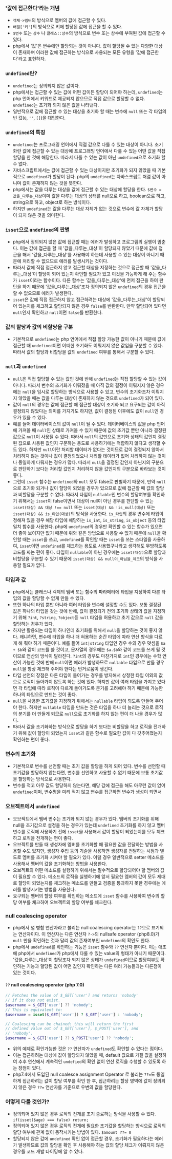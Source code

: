 ### '값에 접근한다'라는 개념
- `객체->멤버`의 방식으로 멤버의 값에 접근할 수 있다.
- `배열['키']`의 방식으로 키에 할당된 값에 접근을 할 수 있다.
- `$변수` 또는 `상수` 나 `클래스::상수`의 방식으로 변수 또는 상수에 부여된 값에 접근할 수 있다.
- php에서 '값'은 변수에만 할당되는 것이 아니다. 값이 할당될 수 있는 다양한 대상이 존재하며 이러한 값에 접근하는 방식으로 사용되는 모든 유형을 '값에 접근한다'라고 표현하자.

### `undefined`란?
- `undefined`는 정의되지 않은 값이다.
- php에서는 접근할 수 있는 값에 어떤 값이든 할당이 되어야 하는데, `undefined`는 php 언어에서 키워드로 제공되지 않으므로 직접 값으로 할당할 수 없다. `undefined`는 초기화 되지 않은 값을 나타낸다.
- 일반적으로 값에 접근할 수 있는 대상을 초기화 할 때는 변수에 `null` 또는 각 타입의 빈 값(`0`, `''`, `[]`)을 대입한다.

### `undefined`의 특징
- `undefined`는 프로그래밍 언어에서 직접 값으로 다룰 수 있는 대상이 아니다. 초기화란 값에 접근할 수 있는 대상에 프로그래밍 언어에서 다룰 수 있는 어떤 값을 직접 할당을 한 것에 해당한다. 따라서 다룰 수 있는 값이 아닌 `undefined`으로 초기화 할 수 없다.
- 자바스크립트에서는 값에 접근할 수 있는 대상이지만 초기화가 되지 않았을 때 기본적으로 `undefined`가 할당이 된다. php의 `undefined`는 자바스크립트 처럼 값이 아니며 값이 존재하지 않는 것을 뜻한다.
- php에서는 값을 다루는 대상을 값에 접근할 수 있는 대상에 할당을 한다. `$변수 = 값을_다루는_대상`이며 값을 다루는 대상의 상태를 null으로 하고, boolean으로 하고, string으로 하고, object로 하는 방식이다.
- 하지만 `undefined`는 값을 다루는 대상 자체가 없는 것으로 변수에 값 자체가 할당이 되지 않은 것을 의미한다.

### `isset`으로 `undefined`의 판별
- php에서 정의되지 않은 값에 접근할 때는 에러가 발생하고 프로그램의 실행이 멈춘다. 이는 값에 접근을 할 때 '값을_다루는_대상'이 할당되지 않았기 때문에 값에 접근을 해서 '값을_다루는_대상'를 사용해야 하는데 사용할 수 있는 대상이 아니기 때문에 처리할 수 없으므로 에러를 발생시키는 것이다.
- 따라서 값에 직접 접근하지 않고 접근할 대상을 지정하는 것으로 접근할 때 '값을_다루는_대상'이 할당이 되어 있는지 확인할 필요가 있고 이것을 가능하게 해 주는 함수가 `isset`이라는 함수이다. 다른 함수는 '값을_다루는_대상'에 먼저 접근을 하여 판단을 하기 때문에 '값을_다루는_대상'조차 정의되지 않은 `undefined`의 경우 접근을 할 수 없으므로 에러가 발생한다.
- `isset`은 값에 직접 접근하지 않고 접근하려는 대상에 '값을_다루는_대상'이 할당되어 있는지를 체크하고 할당되지 않은 경우 `false`를 반환한다. 만약 할당되어 있다면 `null`인지 확인하고 `null`이면 `false`를 반환한다.

### 값의 할당과 값의 비할당을 구분
- 기본적으로 `undefined`는 php 언어에서 직접 할당 가능한 값이 아니기 때문에 값에 접근할 때 `undefined`이면 어떠한 초기화도 이뤄지지 않은 값임을 구분할 수 있다. 따라서 값의 할당과 비할당을 값의 `undefined` 여부를 통해서 구분할 수 있다.

### `null`과 `undefined`
- `null`은 직접 할당할 수 있는 값인 것에 반해 `undefined`는 직접 할당할 수 있는 값이 아니다. 따라서 변수의 초기화가 이뤄졌을 때 아직 값의 결정이 이뤄지지 않은 경우에는 `null`을 임시로 할당하는 방식으로 사용할 수 있고, 변수의 초기화조차 이뤄지지 않았을 때는 값을 다루는 대상이 존재하지 않는 것으로 `undefined`가 되어 있다.
- 값이 `null`의 경우는 값에 접근할 때 접근할 대상이 초기화 되고 요구되는 값이 아직 결정되지 않았다는 의미를 가지기도 하지만, 값이 결정된 이후에도 값이 `null`인 경우가 있을 수 있다.
- 예를 들어 데이터베이스의 값이 `null`이 될 수 있다. 데이터베이스의 값을 php 언어에 가져올 때 `null`인 상태로 가져올 수 있기 때문에 값의 초기값 뿐만 아니라 결정된 값으로 `null`이 사용될 수 있다. 따라서 `null`의 값만으로 초기화 상태의 값인지 결정된 값으로 사용된 값인지 구분하는 용도로 사용하기에는 적합하지 않다고 생각할 수도 있다. 하지만 `null`이란 처리할 데이터가 없다는 것이므로 값이 결정되지 않아서 처리하지 않는 것이나 값이 결정되었으나 처리할 데이터가 없어 처리하지 않는 것이나 동일하게 다뤄지는 경우가 많다. 따라서 `null`을 결정된 값인지 아닌지의 구분으로 판단하기 보다는 처리할 값인지 처리하지 않을 값인지의 구분으로 바라보는 것이 좋다.
- 그런데 `isset` 함수는 `undefined`와 `null` 모두 false로 판별하기 때문에, 만약 `null`으로 초기화 되거나 값이 할당이 되었을 경우가 있으므로 값에 접근할 때 값의 할당과 비할당을 구분할 수 없다. 따라서 타입이 `nullable`인 변수의 할당여부를 확인하기 위해서는 `isset`이 false이면서 대상이 null이 아닌 경우를 판단할 수 있는 `isset(대상) && 대상 !== null` 또는 `isset(대상) && !is_null(대상)` 또는 `isset(대상) && is_타입(대상)`의 방식을 사용한다. `is_타입`의 경우 변수에 타입이 정해져 있을 경우 해당 타입에 해당하는 `is_int`, `is_string`, `is_object` 등의 타입 일치 함수를 사용한다. php에 `undefined`의 경우만 확인할 수 있는 함수가 있으면 더 좋아 보이지만 없기 때문에 위와 같은 방법으로 사용할 수 없기 때문에 `null`을 확인할 때는 `isset`을 쓰고, `undefined`를 확인할 때는 `isset`을 쓰는 스타일을 사용하여, `isset`이면 `undefined`를 체크하는 용도로 사용했구나라고 생각해도 무방하도록 코드를 짜는 편이 좋다. 타입이 `nullable`이 아닌 경우에는 `isset(대상)`으로 할당과 비할당을 구분할 수 있기 때문에 `isset(대상) && null이_아님을_체크`의 방식을 사용할 필요가 없다.

### 타입과 값
- php에서는 클래스나 객체의 멤버 또는 함수의 파라메터에 타입을 지정하여 다른 타입의 값을 할당할 수 없게 만들 수 있다.
- 또한 하나의 타입 뿐만 아니라 여러 타입을 변수에 설정할 수도 있다. 보통 결정된 값은 하나의 타입을 갖는 것에 반해, 값이 결정되기 전의 초기화 상태의 값을 지정하기 위해 `?int`, `?string`, `?object`등 `null` 타입을 허용하고 초기 값으로 `null` 값을 할당하는 경우가 있다.
- 하지만 활용되는 타입이 하나인데 초기화를 위해서 `null`을 할당하는 것이 좋지 않다. 왜냐하면, 변수에 타입을 하나 더 혀용하는 순간 타입에 따라 연산 방식을 다르게 해 줘야 하기 때문이다. 예를 들어 `int|string` 타입인 경우 수의 경우 덧셈을 `$a + $b`와 같이 코드를 쓸 것이고, 문자열의 경우에는 `$a.$b`와 같이 코드를 쓰게 될 것이므로 연산의 방식이 달라진다. `?int`의 경우도 마찬가지로 `int`인 경우에는 수학 연산이 가능한 것에 반해 `null`이면 에러가 발생하므로 `nullable` 타입으로 만들 경우 `null`을 항상 체크해 주어야 한다는 번거로움이 생긴다.
- 타입 선언의 장점은 다른 타입이 들어가는 경우를 방지해서 상정한 타입 이외의 값으로 로직이 돌아가지 않도록 하는 것에 있다. 하지만 값이 여러 타입을 가지고 있다면 각 타입에 따라 로직이 다르게 돌아가도록 분기를 고려해야 하기 때문에 가능한 하나의 타입으로 만드는 것이 좋다.
- `null`을 사용한 초기값을 지정하기 위해서는 `nullable` 타입이 되도록 만들어 주어야 한다. 하지만 `nullable` 타입을 만드는 것은 타입을 하나 더 늘리는 것으로 로직의 분기를 더 만들게 되므로 `null`으로 초기화를 하지 않는 편이 더 나을 경우가 많다.
- 따라서 값을 초기화하는 방식으로 할당을 하기 보다는 비할당을 하고 로직을 전개하기 위해 값이 할당이 되었는지 `isset`과 같은 함수로 필요한 값이 다 갖추어졌는지 확인하는 편이 좋다.

### 변수의 초기화
- 기본적으로 변수를 선언할 때는 초기 값을 할당을 하게 되어 있다. 변수를 선언할 때 초기값을 할당하지 않는다면, 변수를 선언하고 사용할 수 없기 때문에 보통 초기값을 할당하는 방식으로 사용한다.
- 변수를 적고 아무 값도 할당하지 않는다면, 해당 값에 접근을 해도 아무런 값이 없어 `undefined`이며, 변수명을 미리 적지 않고 변수를 접근하면 변수가 생성이 되면서 

### 오브젝트에서 `undefined`
- 오브젝트에서 멤버 변수는 초기화 되지 않는 경우가 있다. 멤버의 초기화를 위해 null을 초기값으로 설정을 하는 경우가 있는데 `undefined` 초기화를 하지 않고 멤버 변수를 로직에 사용하기 전에 `isset`을 사용해서 값이 할당이 되었는지를 모두 체크하고 로직을 전개하는 편이 좋다.
- 오브젝트를 만들 때 생성자에 멤버를 초기화할 때 필요한 값을 전달하는 방법을 사용할 수도 있지만, 생성자 주입 등의 기술을 사용하면 생성자를 전달하는 시점과 별도로 멤버를 초기화 시켜야 할 필요가 있다. 이럴 경우 일반적으로 setter 메소드를 사용해서 멤버의 값을 초기화하는 방법을 사용한다.
- 오브젝트의 어떤 메소드를 실행하기 위해서는 필수적으로 할당되어야 할 멤버의 값이 필요할 수 있다. 메소드의 로직을 실행하기에 앞서 필요한 멤버의 값이 모두 제대로 할당이 되었는지를 체크하는 메소드를 만들고 검증을 통과하지 못한 경우에는 에러를 발생시키는 방법을 사용한다.
- 요구되는 멤버의 할당 여부를 확인하는 메소드에 `isset` 함수를 사용하여 변수의 할당 여부를 체크하여 오브젝트의 할당 여부를 체크한다.

### null coalescing operator
- php에서 널 병합 연산자라고 불리는 null coalescing operator는 `??`으로 표기되는 연산자이다. 이 연산자는 다른 연산자 `?->`의 nullsafe operator (php8.0)가 `null` 만을 확인하는 것과 달리 값의 존재여부인 `undefined`의 확인도 한다.
- php에서 `undefined`를 확인하는 기능은 `isset` 함수와 `??` 연산자 뿐이다. 이는 애초에 php에서 `undefined`가 php에서 다룰 수 있는 value의 형태가 아니기 때문이다. '값을_다루는_대상'이 할당조차 되지 않은 상태가 `undefined`이므로 할당여부도 확인하는 기능과 할당된 값이 어떤 값인지 확인하는 다른 여러 기능들과는 다른점이 있는 것이다.

#### `??` null coalescing operator (php 7.0)
```php
// Fetches the value of $_GET['user'] and returns 'nobody'
// if it does not exist.
$username = $_GET['user'] ?? 'nobody';
// This is equivalent to:
$username = isset($_GET['user']) ? $_GET['user'] : 'nobody';

// Coalescing can be chained: this will return the first
// defined value out of $_GET['user'], $_POST['user'], and
// 'nobody'.
$username = $_GET['user'] ?? $_POST['user'] ?? 'nobody';
```
- 위의 예제로 확인가능한 것은 `??` 연산자가 `undefined`도 확인할 수 있다는 점이다.
- 이는 접근하려는 대상에 값이 할당되지 않았을 때, default 값으로 가질 값을 설정하여 추후 연산에서 계속적인 `undefied`의 확인 없이 연산 로직을 수행할 수 있도록 하는 장점이 있다.
- php7.4에서 도입된 null coalesce assignment Operator 로 불리는 `??=`도 동일하게 접근하려는 값이 할당 여부를 확인 한 후, 접근하려는 할당 영역에 값이 정의되지 않은 경우 `??=` 연산자를 기준으로 우변의 값을 할당한다.

### 어떻게 다룰 것인가?
- 정의되어 있지 않은 경우 로직의 전개를 조기 종료하는 방식을 사용할 수 있다. `if(isset($age) === false) return;`
- 정의되어 있지 않은 경우 로직의 전개에 필요한 초기값을 할당하는 방식으로 로직의 할당 여부에 관계 없이 동작시키는 방법이 있다. `$amount ??= 0`
- 할당되지 않은 값에 `undefined` 확인 없이 접근할 경우, 초기화가 필요하다는 에러가 발생하므로 값의 할당을 확인 후 사용해야 하는 값의 할당 체크가 이뤄지지 않은 경우를 코드 개발 타이밍에 알 수 있다.
